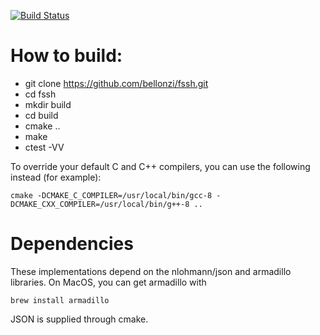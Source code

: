 [![Build Status](https://travis-ci.org/bellonzi/fssh.svg?branch=master)](https://travis-ci.org/bellonzi/fssh)

How to build:
=============

 - git clone https://github.com/bellonzi/fssh.git
 - cd fssh
 - mkdir build
 - cd build
 - cmake ..
 - make
 - ctest -VV

To override your default C and C++ compilers, you can use the following instead (for example):
```
cmake -DCMAKE_C_COMPILER=/usr/local/bin/gcc-8 -DCMAKE_CXX_COMPILER=/usr/local/bin/g++-8 ..
```

# Dependencies

These implementations depend on the nlohmann/json and armadillo libraries. On MacOS, you can get armadillo with
```
brew install armadillo
```
JSON is supplied through cmake.
